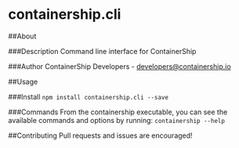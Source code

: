 containership.cli
==================

##About

###Description
Command line interface for ContainerShip

###Author
ContainerShip Developers - developers@containership.io

##Usage

###Install
`npm install containership.cli --save`

###Commands
From the containership executable, you can see the available commands and options by running:
`containership --help`

##Contributing
Pull requests and issues are encouraged!
